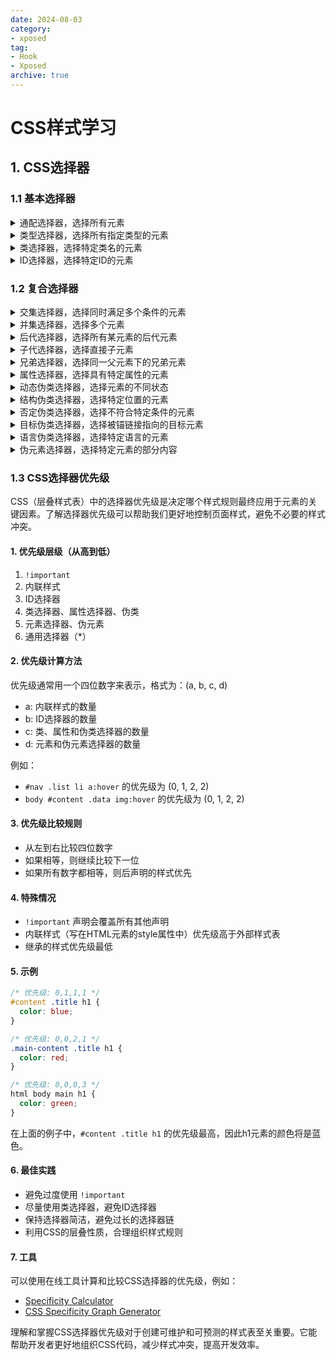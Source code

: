 ```yaml
---
date: 2024-08-03
category:
- xposed
tag:
- Hook
- Xposed
archive: true
---
```


# CSS样式学习

## 1. CSS选择器
### 1.1 基本选择器

<details>
<summary>通配选择器，选择所有元素</summary>
选择器只有 * 一种

```
<!DOCTYPE html>
<html>
    <head>
        <meta charset="utf-8">
        <meta name="viewport" content="width=device-width">
        <title>css教学</title>
    </head>
    <body>
        <p>这是一个段落</p>
    </body>
    <style>
        *{
            color:red
        }
    </style>
</html>

```

</details>

<details>
<summary>类型选择器，选择所有指定类型的元素</summary>
选择器使用元素名称，如 p, h1, div 等

```
<!DOCTYPE html>
<html>
    <head>
        <meta charset="utf-8">
        <meta name="viewport" content="width=device-width">
        <title>css教学</title>
    </head>
    <body>
        <h1>这是一个标题</h1>
        <p>这是一个段落</p>
    </body>
    <style>
        p {
            color: blue;
        }
        h1 {
            color: green;
        }
    </style>
</html>

```

</details>

<details>
<summary>类选择器，选择特定类名的元素</summary>
选择器使用 .className

```
<!DOCTYPE html>
<html>
    <head>
        <meta charset="utf-8">
        <meta name="viewport" content="width=device-width">
        <title>css教学</title>
    </head>
    <body>
        <p class="highlight">这是一个段落</p>
        <p>这是另一个段落</p>
    </body>
    <style>
        .highlight{
            color:red
        }
    </style>
</html>

```

</details>

<details>
<summary>ID选择器，选择特定ID的元素</summary>
选择器使用 #id 形式

```
<!DOCTYPE html>
<html>
    <head>
        <meta charset="utf-8">
        <meta name="viewport" content="width=device-width">
        <title>css教学</title>
    </head>
    <body>
        <p id="unique">这是一个带有ID的段落</p>
    </body>
    <style>
        #unique {
            color: blue;
        }
    </style>
</html>

```

</details>



### 1.2 复合选择器
<details>
<summary>交集选择器，选择同时满足多个条件的元素</summary>
选择器使用 .class1.class2 形式

```
<!DOCTYPE html>
<html>
    <head>
        <meta charset="utf-8">
        <meta name="viewport" content="width=device-width">
        <title>css教学</title>
    </head>
    <body>
        <p class="class1 class2">这是一个同时属于class1和class2的段落</p>
        <p class="class1">这是一个只属于class1的段落</p>
        <p class="class2">这是一个只属于class2的段落</p>
    </body>
    <style>
        .class1.class2 {
            color: red;
        }
    </style>
</html>

```

</details>

<details>
<summary>并集选择器，选择多个元素</summary>
选择器由多个选择器通过逗号分隔组成

```
<!DOCTYPE html>
<html>
    <head>
        <meta charset="utf-8">
        <meta name="viewport" content="width=device-width">
        <title>css教学</title>
    </head>
    <body>
        <p>这是一个段落</p>
        <div>这是一个div</div>
        <span>这是一个span</span>
    </body>
    <style>
        p, div, span {
            color: blue;
        }
    </style>
</html>

```

</details>

<details>
<summary>后代选择器，选择所有某元素的后代元素</summary>
选择器是由两个元素名之间的空格组成

```
<!DOCTYPE html>
<html>
    <head>
        <meta charset="utf-8">
        <meta name="viewport" content="width=device-width">
        <title>css教学</title>
    </head>
    <body>
        <div>
            <p>这是一个段落</p>
            <span>这是一个span</span>
        </div>
        <p>这是另一个段落</p>
    </body>
    <style>
        div p {
            color:blue
        }
    </style>
</html>

```

</details>

<details>
<summary>子代选择器，选择直接子元素</summary>
选择器使用 `>` 号

```
<!DOCTYPE html>
<html>
    <head>
        <meta charset="utf-8">
        <meta name="viewport" content="width=device-width">
        <title>css教学</title>
    </head>
    <body>
        <div class="parent">
            <p>这是一个段落</p>
            <span>这是一个span</span>
            <div>
                <p>这是另一个段落</p>
            </div>
        </div>
    </body>
    <style>
        .parent > p {
            color: red;
        }
        .parent > span {
            color: blue;
        }
    </style>
</html>

```

</details>

<details>
<summary>兄弟选择器，选择同一父元素下的兄弟元素</summary>
选择器使用 ~ 符号

```
<!DOCTYPE html>
<html>
    <head>
        <meta charset="utf-8">
        <meta name="viewport" content="width=device-width">
        <title>css教学</title>
    </head>
    <body>
        <h1>标题</h1>
        <p>这是一个段落</p>
        <p>这是另一个段落</p>
    </body>
    <style>
        h1 ~ p {
            color: blue;
        }
    </style>
</html>

```

</details>

<details>
<summary>属性选择器，选择具有特定属性的元素</summary>
选择器可以是 [attribute]、[attribute=value]、[attribute~=value]、[attribute|=value]、[attribute^=value]、[attribute$=value] 或 [attribute*=value]

```
<!DOCTYPE html>
<html>
    <head>
        <meta charset="utf-8">
        <meta name="viewport" content="width=device-width">
        <title>css教学</title>
    </head>
    <body>
        <p title="example">这是一个带有 title 属性的段落</p>
        <p>这是一个没有 title 属性的段落</p>
    </body>
    <style>
        [title]{
            color: red;
        }
    </style>
</html>
```

</details>

<details>
<summary>动态伪类选择器，选择元素的不同状态</summary>
动态伪类选择器包括 :hover、:active、:focus 等

```
<!DOCTYPE html>
<html>
    <head>
        <meta charset="utf-8">
        <meta name="viewport" content="width=device-width">
        <title>css教学</title>
    </head>
    <body>
        <button>悬停或点击我</button>
        <input type="text" placeholder="点击我">
    </body>
    <style>
        button:hover {
            background-color: yellow;
        }
        
        button:active {
            background-color: orange;
        }
        
        input:focus {
            border-color: blue;
        }
    </style>
</html>

```

</details>

<details>
<summary>结构伪类选择器，选择特定位置的元素</summary>
选择器包括 :first-child、:last-child、:nth-child(n) 等

```
<!DOCTYPE html>
<html>
    <head>
        <meta charset="utf-8">
        <meta name="viewport" content="width=device-width">
        <title>css教学</title>
    </head>
    <body>
        <ul>
            <li>第一项</li>
            <li>第二项</li>
            <li>第三项</li>
            <li>第四项</li>
        </ul>
    </body>
    <style>
        /* 选择第一个子元素 */
        li:first-child {
            color: red;
        }
        
        /* 选择最后一个子元素 */
        li:last-child {
            color: blue;
        }
        
        /* 选择第三个子元素 */
        li:nth-child(3) {
            color: green;
        }
    </style>
</html>

```

</details>

<details>
<summary>否定伪类选择器，选择不符合特定条件的元素</summary>
选择器使用 :not() 伪类

```
<!DOCTYPE html>
<html>
    <head>
        <meta charset="utf-8">
        <meta name="viewport" content="width=device-width">
        <title>css教学</title>
    </head>
    <body>
        <p>这是一个段落</p>
        <p class="highlight">这是一个高亮的段落</p>
        <div>这是一个 div 元素</div>
    </body>
    <style>
        p:not(.highlight) {
            color: blue;
        }
    </style>
</html>

```

</details>

<details>
<summary>目标伪类选择器，选择被锚链接指向的目标元素</summary>
选择器是 :target

```
<!DOCTYPE html>
<html>
    <head>
        <meta charset="utf-8">
        <meta name="viewport" content="width=device-width">
        <title>css教学</title>
    </head>
    <body>
        <a href="#section1">跳到第一个部分</a>
        <a href="#section2">跳到第二个部分</a>

        <div id="section1">
            <h2>第一个部分</h2>
            <p>这是第一个部分的内容。</p>
        </div>

        <div id="section2">
            <h2>第二个部分</h2>
            <p>这是第二个部分的内容。</p>
        </div>
    </body>
    <style>
        :target {
            background-color: yellow;
        }
    </style>
</html>

```

</details>

<details>
<summary>语言伪类选择器，选择特定语言的元素</summary>
选择器是 :lang() 形式

```
<!DOCTYPE html>
<html>
    <head>
        <meta charset="utf-8">
        <meta name="viewport" content="width=device-width">
        <title>css教学</title>
    </head>
    <body>
        <p lang="en">This is a paragraph in English.</p>
        <p lang="zh">这是一个中文段落。</p>
    </body>
    <style>
        :lang(en) {
            color: blue;
        }
        :lang(zh) {
            color: red;
        }
    </style>
</html>
```

</details>

<details>
<summary>伪元素选择器，选择特定元素的部分内容</summary>
选择器有 ::before 和 ::after 两种

```
<!DOCTYPE html>
<html>
    <head>
        <meta charset="utf-8">
        <meta name="viewport" content="width=device-width">
        <title>css教学</title>
    </head>
    <body>
        <p>这是一个段落</p>
    </body>
    <style>
        p::before {
            content: "开始: ";
            color: blue;
        }
        
        p::after {
            content: " :结束";
            color: green;
        }
    </style>
</html>

```

</details>

### 1.3 CSS选择器优先级

CSS（层叠样式表）中的选择器优先级是决定哪个样式规则最终应用于元素的关键因素。了解选择器优先级可以帮助我们更好地控制页面样式，避免不必要的样式冲突。

#### 1. 优先级层级（从高到低）

1. `!important`
2. 内联样式
3. ID选择器
4. 类选择器、属性选择器、伪类
5. 元素选择器、伪元素
6. 通用选择器（*）

#### 2. 优先级计算方法

优先级通常用一个四位数字来表示，格式为：(a, b, c, d)

- a: 内联样式的数量
- b: ID选择器的数量
- c: 类、属性和伪类选择器的数量
- d: 元素和伪元素选择器的数量

例如：
- `#nav .list li a:hover` 的优先级为 (0, 1, 2, 2)
- `body #content .data img:hover` 的优先级为 (0, 1, 2, 2)

#### 3. 优先级比较规则

- 从左到右比较四位数字
- 如果相等，则继续比较下一位
- 如果所有数字都相等，则后声明的样式优先

#### 4. 特殊情况

- `!important` 声明会覆盖所有其他声明
- 内联样式（写在HTML元素的style属性中）优先级高于外部样式表
- 继承的样式优先级最低

#### 5. 示例

```css
/* 优先级: 0,1,1,1 */
#content .title h1 {
  color: blue;
}

/* 优先级: 0,0,2,1 */
.main-content .title h1 {
  color: red;
}

/* 优先级: 0,0,0,3 */
html body main h1 {
  color: green;
}
```

在上面的例子中，`#content .title h1` 的优先级最高，因此h1元素的颜色将是蓝色。

#### 6. 最佳实践

- 避免过度使用 `!important`
- 尽量使用类选择器，避免ID选择器
- 保持选择器简洁，避免过长的选择器链
- 利用CSS的层叠性质，合理组织样式规则

#### 7. 工具

可以使用在线工具计算和比较CSS选择器的优先级，例如：
- [Specificity Calculator](https://specificity.keegan.st/)
- [CSS Specificity Graph Generator](https://jonassebastianohlsson.com/specificity-graph/)

理解和掌握CSS选择器优先级对于创建可维护和可预测的样式表至关重要。它能帮助开发者更好地组织CSS代码，减少样式冲突，提高开发效率。
